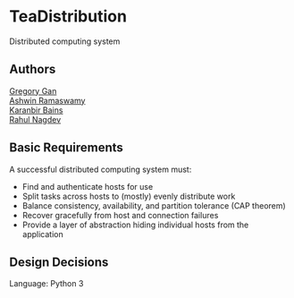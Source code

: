 TeaDistribution
===============

Distributed computing system


Authors
-------

[Gregory Gan](https://github.com/gtgan)  
[Ashwin Ramaswamy](https://github.com/arcpu-net786)  
[Karanbir Bains](https://github.com/ksbains)  
[Rahul Nagdev](https://github.com/rahul-nagdev)


Basic Requirements
------------------

A successful distributed computing system must:

- Find and authenticate hosts for use
- Split tasks across hosts to (mostly) evenly distribute work
- Balance consistency, availability, and partition tolerance (CAP theorem)
- Recover gracefully from host and connection failures
- Provide a layer of abstraction hiding individual hosts from the application


Design Decisions
----------------

Language: Python 3
